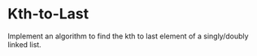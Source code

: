 # Kth-to-Last
Implement an algorithm to find the kth to last element of a singly/doubly linked list.
